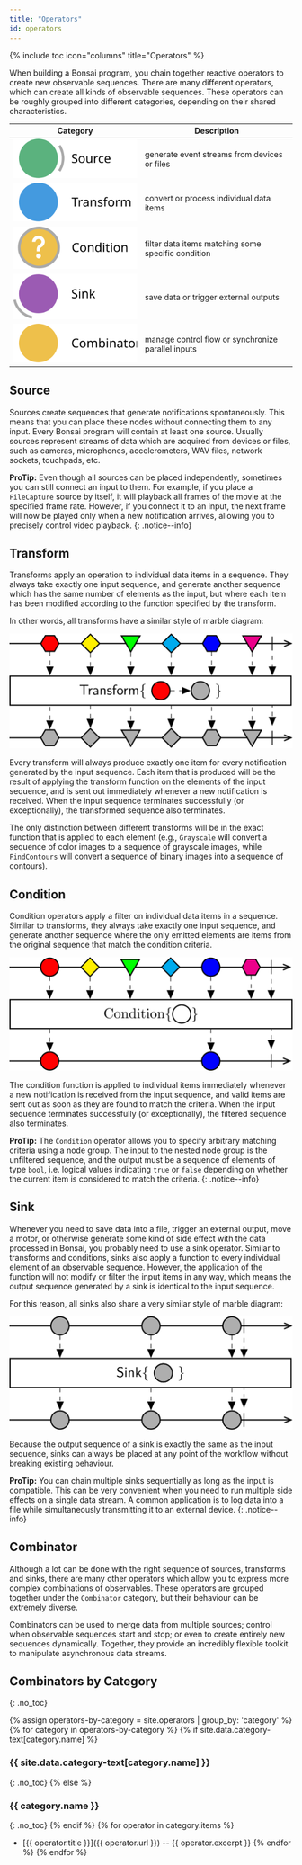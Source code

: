 ```yaml
---
title: "Operators"
id: operators
---
```


{% include toc icon="columns" title="Operators" %}

When building a Bonsai program, you chain together reactive operators to create new observable sequences. There are many different operators, which can create all kinds of observable sequences. These operators can be roughly grouped into different categories, depending on their shared characteristics.

| Category                                     | Description                                           |
| :------------------------------------------: | ----------------------------------------------------- |
| ![Source](../images/source.svg)         | generate event streams from devices or files          |
| ![Transform](../images/transform.svg)   | convert or process individual data items              |
| ![Condition](../images/condition.svg)   | filter data items matching some specific condition    |
| ![Sink](../images/sink.svg)             | save data or trigger external outputs                 |
| ![Combinator](../images/combinator.svg) | manage control flow or synchronize parallel inputs    |

## Source

Sources create sequences that generate notifications spontaneously. This means that you can place these nodes without connecting them to any input. Every Bonsai program will contain at least one source. Usually sources represent streams of data which are acquired from devices or files, such as cameras, microphones, accelerometers, WAV files, network sockets, touchpads, etc.

**ProTip:** Even though all sources can be placed independently, sometimes you can still connect an input to them. For example, if you place a `FileCapture` source by itself, it will playback all frames of the movie at the specified frame rate. However, if you connect it to an input, the next frame will now be played only when a new notification arrives, allowing you to precisely control video playback.
{: .notice--info}

## Transform

Transforms apply an operation to individual data items in a sequence. They always take exactly one input sequence, and generate another sequence which has the same number of elements as the input, but where each item has been modified according to the function specified by the transform.

In other words, all transforms have a similar style of marble diagram:

![Transform operator](../images/transform-marble.svg)

Every transform will always produce exactly one item for every notification generated by the input sequence. Each item that is produced will be the result of applying the transform function on the elements of the input sequence, and is sent out immediately whenever a new notification is received. When the input sequence terminates successfully (or exceptionally), the transformed sequence also terminates.

The only distinction between different transforms will be in the exact function that is applied to each element (e.g., `Grayscale` will convert a sequence of color images to a sequence of grayscale images, while `FindContours` will convert a sequence of binary images into a sequence of contours).

## Condition

Condition operators apply a filter on individual data items in a sequence. Similar to transforms, they always take exactly one input sequence, and generate another sequence where the only emitted elements are items from the original sequence that match the condition criteria.

![Condition operator](../images/condition-marble.svg)

The condition function is applied to individual items immediately whenever a new notification is received from the input sequence, and valid items are sent out as soon as they are found to match the criteria. When the input sequence terminates successfully (or exceptionally), the filtered sequence also terminates.

**ProTip:** The `Condition` operator allows you to specify arbitrary matching criteria using a node group. The input to the nested node group is the unfiltered sequence, and the output must be a sequence of elements of type `bool`, i.e. logical values indicating `true` or `false` depending on whether the current item is considered to match the criteria.
{: .notice--info}

## Sink

Whenever you need to save data into a file, trigger an external output, move a motor, or otherwise generate some kind of side effect with the data processed in Bonsai, you probably need to use a sink operator. Similar to transforms and conditions, sinks also apply a function to every individual element of an observable sequence. However, the application of the function will not modify or filter the input items in any way, which means the output sequence generated by a sink is identical to the input sequence.

For this reason, all sinks also share a very similar style of marble diagram:

![Sink operator](../images/sink-marble.svg)

Because the output sequence of a sink is exactly the same as the input sequence, sinks can always be placed at any point of the workflow without breaking existing behaviour.

**ProTip:** You can chain multiple sinks sequentially as long as the input is compatible. This can be very convenient when you need to run multiple side effects on a single data stream. A common application is to log data into a file while simultaneously transmitting it to an external device.
{: .notice--info}

## Combinator

Although a lot can be done with the right sequence of sources, transforms and sinks, there are many other operators which allow you to express more complex combinations of observables. These operators are grouped together under the `Combinator` category, but their behaviour can be extremely diverse.

Combinators can be used to merge data from multiple sources; control when observable sequences start and stop; or even to create entirely new sequences dynamically. Together, they provide an incredibly flexible toolkit to manipulate asynchronous data streams.

## Combinators by Category
{: .no_toc}

{% assign operators-by-category = site.operators | group_by: 'category' %}
{% for category in operators-by-category %}
{% if site.data.category-text[category.name] %}
### {{ site.data.category-text[category.name] }}
{: .no_toc}
{% else %}
### {{ category.name }}
{: .no_toc}
{% endif %}
{% for operator in category.items %}
* [{{ operator.title }}]({{ operator.url }}) -- {{ operator.excerpt }}
{% endfor %}
{% endfor %}
